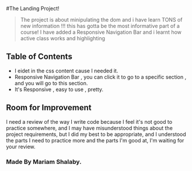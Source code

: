 #The Landing Project!
>The project is about minipulating the dom and i have learn TONS of new information !!! this has gotta be the most informative part of a course!
I have added a Responsive Navigation Bar and i learnt how active class works and highlighting
## Table of Contents
*  I eidet in the css content cause I needed it.
* Responsive Navigation Bar , you can click it to go to a specific section , and you will go to this section.
* It's Responsive , easy to use , pretty.


## Room for Improvement
I need a review of the way I write code because I feel it's not good to practice somewhere, and I may have misunderstood things about the project requirements, but I did my best to be appropriate, and I understood the parts I need to practice more and the parts I'm good at, I'm waiting for your review.

### Made By Mariam Shalaby.
